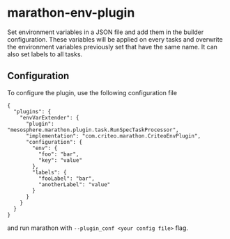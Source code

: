 # marathon-env-plugin

Set environment variables in a JSON file and add them in the builder configuration.
These variables will be applied on every tasks and overwrite the environment variables previously set that have the same name.
It can also set labels to all tasks.

## Configuration

To configure the plugin, use the following configuration file

```
{
  "plugins": {
    "envVarExtender": {
      "plugin": "mesosphere.marathon.plugin.task.RunSpecTaskProcessor",
      "implementation": "com.criteo.marathon.CriteoEnvPlugin",
      "configuration": {
        "env": {
          "foo": "bar",
          "key": "value"
        },
        "labels": {
          "fooLabel": "bar",
          "anotherLabel": "value"
        }
      }
    }
  }
}
```

and run marathon with `--plugin_conf <your config file>` flag.
